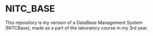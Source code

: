# NITC_BASE
This repository is my version of a DataBase Management System (NITCBase), made as a part of the laboratory course in my 3rd year.
